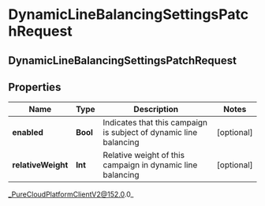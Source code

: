 # DynamicLineBalancingSettingsPatchRequest

## DynamicLineBalancingSettingsPatchRequest

## Properties

|Name | Type | Description | Notes|
|------------ | ------------- | ------------- | -------------|
| **enabled** | **Bool** | Indicates that this campaign is subject of dynamic line balancing | [optional] |
| **relativeWeight** | **Int** | Relative weight of this campaign in dynamic line balancing | [optional] |



_PureCloudPlatformClientV2@152.0.0_
